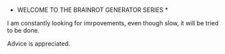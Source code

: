 * WELCOME TO THE BRAINROT GENERATOR SERIES *

I am constantly looking for imrpovements, even though slow, it will be tried to be done.

Advice is appreciated.
